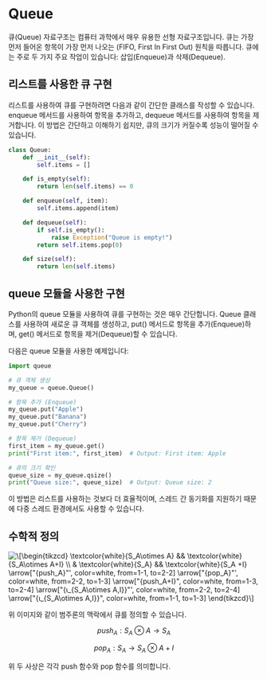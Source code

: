 <h1>Queue</h1>
큐(Queue) 자료구조는 컴퓨터 과학에서 매우 유용한 선형 자료구조입니다. 큐는 가장 먼저 들어온 항목이 가장 먼저 나오는 (FIFO, First In First Out) 원칙을 따릅니다. 큐에는 주로 두 가지 주요 작업이 있습니다: 삽입(Enqueue)과 삭제(Dequeue).
<h2>리스트를 사용한 큐 구현</h2>
리스트를 사용하여 큐를 구현하려면 다음과 같이 간단한 클래스를 작성할 수 있습니다. enqueue 메서드를 사용하여 항목을 추가하고, dequeue 메서드를 사용하여 항목을 제거합니다. 이 방법은 간단하고 이해하기 쉽지만, 큐의 크기가 커질수록 성능이 떨어질 수 있습니다.

```python
class Queue:
    def __init__(self):
        self.items = []

    def is_empty(self):
        return len(self.items) == 0

    def enqueue(self, item):
        self.items.append(item)

    def dequeue(self):
        if self.is_empty():
            raise Exception("Queue is empty!")
        return self.items.pop(0)

    def size(self):
        return len(self.items)
 ```
 <h2>queue 모듈을 사용한 구현</h2>
 Python의 queue 모듈을 사용하여 큐를 구현하는 것은 매우 간단합니다. Queue 클래스를 사용하여 새로운 큐 객체를 생성하고, put() 메서드로 항목을 추가(Enqueue)하며, get() 메서드로 항목을 제거(Dequeue)할 수 있습니다.

다음은 queue 모듈을 사용한 예제입니다:

```python
import queue

# 큐 객체 생성
my_queue = queue.Queue()

# 항목 추가 (Enqueue)
my_queue.put("Apple")
my_queue.put("Banana")
my_queue.put("Cherry")

# 항목 제거 (Dequeue)
first_item = my_queue.get()
print("First item:", first_item)  # Output: First item: Apple

# 큐의 크기 확인
queue_size = my_queue.qsize()
print("Queue size:", queue_size)  # Output: Queue size: 2
```
이 방법은 리스트를 사용하는 것보다 더 효율적이며, 스레드 간 동기화를 지원하기 때문에 다중 스레드 환경에서도 사용할 수 있습니다.

<h2>수학적 정의</h2>


<img src="https://i.upmath.me/svg/%0A%5C%5B%5Cbegin%7Btikzcd%7D%0A%09%5Ctextcolor%7Bwhite%7D%7BS_A%5Cotimes%20A%7D%20%26%26%20%5Ctextcolor%7Bwhite%7D%7BS_A%5Cotimes%20A%2BI%7D%20%5C%5C%0A%09%26%20%5Ctextcolor%7Bwhite%7D%7BS_A%7D%20%26%26%20%5Ctextcolor%7Bwhite%7D%7BS_A%20%2BI%7D%0A%09%5Carrow%5B%22%7Bpush_A%7D%22'%2C%20color%3Dwhite%2C%20from%3D1-1%2C%20to%3D2-2%5D%0A%09%5Carrow%5B%22%7Bpop_A%7D%22'%2C%20color%3Dwhite%2C%20from%3D2-2%2C%20to%3D1-3%5D%0A%09%5Carrow%5B%22%7Bpush_A%2BI%7D%22%2C%20color%3Dwhite%2C%20from%3D1-3%2C%20to%3D2-4%5D%0A%09%5Carrow%5B%22%7B%CE%B9_%7BS_A%5Cotimes%20A%2CI%7D%7D%22'%2C%20color%3Dwhite%2C%20from%3D2-2%2C%20to%3D2-4%5D%0A%09%5Carrow%5B%22%7B%CE%B9_%7BS_A%5Cotimes%20A%2CI%7D%7D%22%2C%20color%3Dwhite%2C%20from%3D1-1%2C%20to%3D1-3%5D%0A%5Cend%7Btikzcd%7D%5C%5D%0A" alt="
\[\begin{tikzcd}
	\textcolor{white}{S_A\otimes A} &amp;&amp; \textcolor{white}{S_A\otimes A+I} \\
	&amp; \textcolor{white}{S_A} &amp;&amp; \textcolor{white}{S_A +I}
	\arrow[&quot;{push_A}&quot;', color=white, from=1-1, to=2-2]
	\arrow[&quot;{pop_A}&quot;', color=white, from=2-2, to=1-3]
	\arrow[&quot;{push_A+I}&quot;, color=white, from=1-3, to=2-4]
	\arrow[&quot;{ι_{S_A\otimes A,I}}&quot;', color=white, from=2-2, to=2-4]
	\arrow[&quot;{ι_{S_A\otimes A,I}}&quot;, color=white, from=1-1, to=1-3]
\end{tikzcd}\]
" />


위 이미지와 같이 범주론의 맥락에서 큐를 정의할 수 있습니다.


$$
push_A:S_A\otimes A\rightarrow S_A
$$


$$
pop_A:S_A→S_A⊗A+I
$$

위 두 사상은 각각 push 함수와 pop 함수를 의미합니다.
